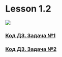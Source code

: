 # Lesson 1.2
![](https://cdn.discordapp.com/attachments/1007250454943641733/1011168268188389456/file.jpg)
### [Код ДЗ. Задача №1](https://replit.com/@InnaF/12Tasks1#main.py)
### [Код ДЗ. Задача №2](https://replit.com/@InnaF/12Task2#main.py)
